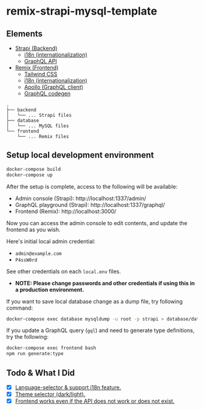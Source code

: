 # remix-strapi-mysql-template

## Elements

- [Strapi (Backend)](https://docs.strapi.io/)
  - [i18n (internationalization)](https://strapi.io/features/internationalization)
  - [GraphQL API](https://docs.strapi.io/dev-docs/api/graphql)
- [Remix (Frontend)](https://remix.run/)
  - [Tailwind CSS](https://tailwindcss.com/)
  - [i18n (internationalization)](https://github.com/sergiodxa/remix-i18next)
  - [Apollo (GraphQL client)](https://www.apollographql.com/docs/)
  - [GraphQL codegen](https://the-guild.dev/graphql/codegen)

```
.
├── backend
│   └── ... Strapi files
├── database
│   └── ... MySQL files
└── frontend
    └── ... Remix files

```

## Setup local development environment

```sh
docker-compose build
docker-compose up
```

After the setup is complete, access to the following will be available:

- Admin console (Strapi): http://localhost:1337/admin/
- GraphQL playground (Strapi): http://localhost:1337/graphql/
- Frontend (Remix): http://localhost:3000/

Now you can access the admin console to edit contents, and update the frontend as you wish.

Here's initial local admin credential:

- `admin@example.com`
- `P4ssW0rd`

See other credentials on each `local.env` files.

- **NOTE: Please change passwords and other credentials if using this in a production environment.**

If you want to save local database change as a dump file, try following command:

```sh
docker-compose exec database mysqldump -u root -p strapi > database/data/init/init.sql
```

If you update a GraphQL query (`gql`) and need to generate type definitions, try the following:

```sh
docker-compose exec frontend bash
npm run generate:type
```

## Todo & What I Did

- [x] [Language-selector & support i18n feature.](https://github.com/qlawmarq/remix-strapi-mysql-template/pull/1/files)
- [x] [Theme selector (dark/light).](https://github.com/qlawmarq/remix-strapi-mysql-template/pull/2)
- [x] [Frontend works even if the API does not work or does not exist.](https://github.com/qlawmarq/remix-strapi-mysql-template/pull/4)
